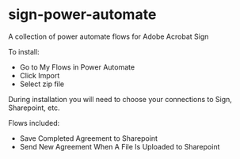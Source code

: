 # sign-power-automate
A collection of power automate flows for Adobe Acrobat Sign

To install:
- Go to My Flows in Power Automate
- Click Import
- Select zip file

During installation you will need to choose your connections to Sign, Sharepoint, etc. 

Flows included:

- Save Completed Agreement to Sharepoint
- Send New Agreement When A File Is Uploaded to Sharepoint

